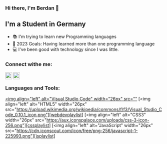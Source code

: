 ### Hi there, I'm Berdan 👋

## I'm a Student in Germany
- 📚 I'm trying to learn new Programming languages 
- 🥅 2023 Goals: Having learned more than one programming language
- 💻 I've been good with technology since I was little.

### Connect withe me:
[<img align="left" alt="Twitter" width="22px" src="https://cdn.jsdelivr.net/npm/simple-icons@v3/icons/twitter.svg" />][twitter]
[<img align="left" alt="Instagram" width="22px" src="https://cdn.jsdelivr.net/npm/simple-icons@v3/icons/instagram.svg"/>][instagram]

<br/>

### Languages and Tools:
[<img align="left" alt="Visual Studio Code" width="26px" src=""][webdevplaylist]
[<img align="left" alt="HTML5" width="26px" src="https://upload.wikimedia.org/wikipedia/commons/f/f3/Visual_Studio_Code_0.10.1_icon.png"][webdevplaylist]
[<img align="left" alt="CSS3" width="26px" src="https://aux.iconspalace.com/uploads/css-3-icon-256.png"][cssplaylist]
[<img align="left" alt="JavaScript" width="26px" src="https://cdn.iconscout.com/icon/free/png-256/javascript-1-225993.png"][jsplaylist]

<br/>
<br/>

[twitter]: https://twitter.com/Klexs2
[instagram]: https://instagram.com/klexsflu
[webdevplaylist]: https://www.w3schools.com/html/
[cssplaylist]: https://www.w3schools.com/css/
[jsplaylist]: https://www.javascript.com/learn/




